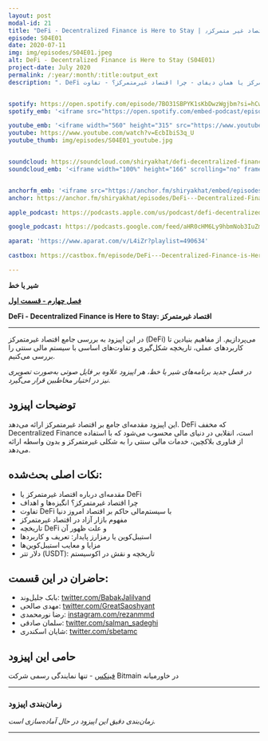 ```yaml
---
layout: post
modal-id: 21
title: "DeFi - Decentralized Finance is Here to Stay | اقتصاد غیر متمرکز٫ DeFi (S04E01)"
episode: S04E01
date: 2020-07-11
img: img/episodes/S04E01.jpeg
alt: DeFi - Decentralized Finance is Here to Stay (S04E01)
project-date: July 2020
permalink: /:year/:month/:title:output_ext
description: ". DeFi مقدمه‌ای درباره اقتصاد غیرمتمرکز یا همان دیفای - چرا اقتصاد غیرمتمرکز؟ - تفاوت DeFi با سیستم‌مالی حاکم بر اقتصاد امروز دنیا چیست؟ - مفهوم بازار آزاد چگونه در اقتصاد غیرمتمرکز تعریف میشود؟"


spotify: https://open.spotify.com/episode/7BO31SBPYK1sKbDwzWgjbm?si=hCwiD69oQNSAUBClXxsrmw
spotify_emb: '<iframe src="https://open.spotify.com/embed-podcast/episode/7BO31SBPYK1sKbDwzWgjbm" width="100%" height="232" frameborder="0" allowtransparency="true" allow="encrypted-media"></iframe>'

youtube_emb: '<iframe width="560" height="315" src="https://www.youtube.com/embed/EcbIbiS3q_U" frameborder="0" allow="accelerometer; autoplay; encrypted-media; gyroscope; picture-in-picture" allowfullscreen></iframe>'
youtube: https://www.youtube.com/watch?v=EcbIbiS3q_U
youtube_thumb: img/episodes/S04E01_youtube.jpg


soundcloud: https://soundcloud.com/shiryakhat/defi-decentralized-finance-is-here-to-stay-s04e01
soundcloud_emb: '<iframe width="100%" height="166" scrolling="no" frameborder="no" allow="autoplay" src="https://w.soundcloud.com/player/?url=https%3A//api.soundcloud.com/tracks/860587267&color=%23ff5500&auto_play=false&hide_related=true&show_comments=true&show_user=true&show_reposts=false&show_teaser=true"></iframe><div style="font-size: 10px; color: #cccccc;line-break: anywhere;word-break: normal;overflow: hidden;white-space: nowrap;text-overflow: ellipsis; font-family: Interstate,Lucida Grande,Lucida Sans Unicode,Lucida Sans,Garuda,Verdana,Tahoma,sans-serif;font-weight: 100;"><a href="https://soundcloud.com/shiryakhat" title="Shir | Khat" target="_blank" style="color: #cccccc; text-decoration: none;">Shir | Khat</a> · <a href="https://soundcloud.com/shiryakhat/defi-decentralized-finance-is-here-to-stay-s04e01" title="DeFi - Decentralized Finance is Here to Stay (S04E01)" target="_blank" style="color: #cccccc; text-decoration: none;">DeFi - Decentralized Finance is Here to Stay (S04E01)</a></div>'


anchorfm_emb: '<iframe src="https://anchor.fm/shiryakhat/embed/episodes/DeFi---Decentralized-Finance-is-Here-to-Stay-S04E01-egudbv" width="100%" frameborder="0" scrolling="no"></iframe>'
anchor: https://anchor.fm/shiryakhat/episodes/DeFi---Decentralized-Finance-is-Here-to-Stay-S04E01-egudbv

apple_podcast: https://podcasts.apple.com/us/podcast/defi-decentralized-finance-is-here-to-stay-s04e01/id1221206951?i=1000485433487

google_podcast: https://podcasts.google.com/feed/aHR0cHM6Ly9hbmNob3IuZm0vcy8xMWFhODUzYy9wb2RjYXN0L3Jzcw/episode/NmI5ZjA4NjMtOGZlNC00ZjQ4LTgyOWUtMjY3YjQzNWM2MWM0?ved=2ahUKEwiL6_27otrqAhUAn3IEHbekDqcQkfYCegQIARAF

aparat: 'https://www.aparat.com/v/L4iZr?playlist=490634'

castbox: https://castbox.fm/episode/DeFi---Decentralized-Finance-is-Here-to-Stay-(S04E01)-id2539522-id289285817?utm_source=website&utm_medium=dlink&utm_campaign=web_share&utm_content=DeFi%20-%20Decentralized%20Finance%20is%20Here%20to%20Stay%20(S04E01)-CastBox_FM

---
```


**شیر یا خط**

**[فصل چهارم - قسمت اول](https://shiryakhat.net/2020/07/defi-is-here-to-stay.html)**

**DeFi - Decentralized Finance is Here to Stay: اقتصاد غیرمتمرکز**

-------------------------------------------------------

در این اپیزود به بررسی جامع اقتصاد غیرمتمرکز (DeFi) می‌پردازیم. از مفاهیم بنیادین تا کاربردهای عملی، تاریخچه شکل‌گیری و تفاوت‌های اساسی با سیستم مالی سنتی را بررسی می‌کنیم.

*در فصل جدید برنامه‌های شیر یا خط، هر اپیزود علاوه بر فایل صوتی به‌صورت تصویری نیز در اختیار مخاطبین قرار می‌گیرد.*

## توضیحات اپیزود

این اپیزود مقدمه‌ای جامع بر اقتصاد غیرمتمرکز ارائه می‌دهد. DeFi که مخفف Decentralized Finance است، انقلابی در دنیای مالی محسوب می‌شود که با استفاده از فناوری بلاکچین، خدمات مالی سنتی را به شکلی غیرمتمرکز و بدون واسطه ارائه می‌دهد.

## نکات اصلی بحث‌شده:

* مقدمه‌ای درباره اقتصاد غیرمتمرکز یا DeFi
* چرا اقتصاد غیرمتمرکز؟ انگیزه‌ها و اهداف
* تفاوت DeFi با سیستم‌مالی حاکم بر اقتصاد امروز دنیا
* مفهوم بازار آزاد در اقتصاد غیرمتمرکز
* تاریخچه DeFi و علت ظهور آن
* استیبل‌کوین یا رمزارز پایدار: تعریف و کاربردها
* مزایا و معایب استیبل‌کوین‌ها
* دلار تتر (USDT): تاریخچه و نقش در اکوسیستم

## حاضران در این قسمت:

* بابک جلیل‌وند: [twitter.com/BabakJalilvand](https://twitter.com/BabakJalilvand)
* مهدی صالحی: [twitter.com/GreatSaoshyant](https://twitter.com/GreatSaoshyant)
* رضا نورمحمدی: [instagram.com/rezanmmd](https://www.instagram.com/rezanmmd/)
* سلمان صادقی: [twitter.com/salman_sadeghi](https://twitter.com/salman_sadeghi)
* شایان اسکندری: [twitter.com/sbetamc](https://twitter.com/sbetamc)

## حامی این اپیزود

[فینکس](https://phoenix.store/) - تنها نمایندگی رسمی شرکت Bitmain در خاورمیانه

---

### زمان‌بندی اپیزود

*زمان‌بندی دقیق این اپیزود در حال آماده‌سازی است.*

---

